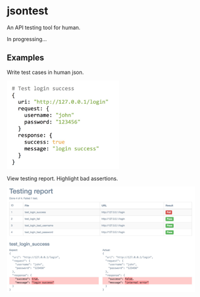 # jsontest

An API testing tool for human.

In progressing...

## Examples

Write test cases in human json.

<img src="doc/example.png" width="300px"/>

View testing report. Highlight bad assertions.

<img src="doc/view_report.png"/>
